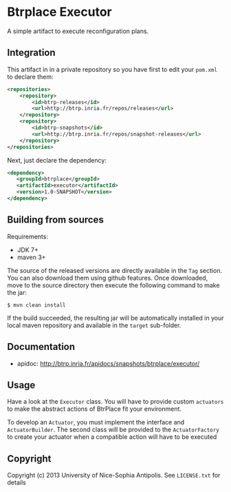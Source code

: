 # Btrplace Executor #

A simple artifact to execute reconfiguration plans.

## Integration ##

This artifact in in a private repository so you have first to edit your `pom.xml` to declare them:

```xml
<repositories>
    <repository>
        <id>btrp-releases</id>
        <url>http://btrp.inria.fr/repos/releases</url>
    </repository>
    <repository>
        <id>btrp-snapshots</id>
        <url>http://btrp.inria.fr/repos/snapshot-releases</url>
    </repository>
</repositories>
```

Next, just declare the dependency:

```xml
<dependency>
   <groupId>btrplace</groupId>
   <artifactId>executor</artifactId>
   <version>1.0-SNAPSHOT</version>
</dependency>
```

## Building from sources ##

Requirements:
* JDK 7+
* maven 3+

The source of the released versions are directly available in the `Tag` section.
You can also download them using github features.
Once downloaded, move to the source directory then execute the following command
to make the jar:

    $ mvn clean install

If the build succeeded, the resulting jar will be automatically
installed in your local maven repository and available in the `target` sub-folder.

## Documentation ##

* apidoc: http://btrp.inria.fr/apidocs/snapshots/btrplace/executor/

## Usage ##

Have a look at the `Executor` class. You will have to provide custom `actuators` to make the abstract
actions of BtrPlace fit your environment.

To develop an `Actuator`, you must implement the interface and `ActuatorBuilder`. The second class will
be provided to the `ActuatorFactory` to create your actuator when a compatible action will have to be executed

## Copyright ##
Copyright (c) 2013 University of Nice-Sophia Antipolis. See `LICENSE.txt` for details
